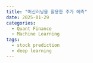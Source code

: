 ```yaml
---
title: "머신러닝을 활용한 주가 예측"
date: 2025-01-29
categories: 
  - Quant Finance
  - Machine Learning
tags: 
  - stock prediction
  - deep learning
---
```


